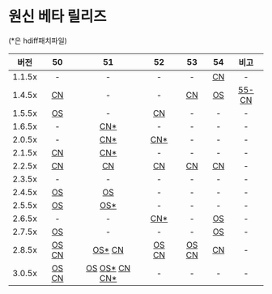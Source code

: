 # 원신 베타 릴리즈
(*은 hdiff패치파일)

| 버전 | 50 | 51 | 52 | 53 | 54 | 비고 |
| :---: | :---: | :---: | :---: | :---: | :---: | :---: |
| 1.1.5x | - | - | - | - | [CN](https://autopatchcn.yuanshen.com/client_app/beta_pc/20210520_9b271577312d156b/yuanshen_beta_1.1.54.zip) | - |
| 1.4.5x | [CN](https://archive.org/download/yuanshen_beta_1.4.50/yuanshen_beta_1.4.50.zip) | - | - | [CN](https://autopatchhk.yuanshen.com/client_app/beta_pc/20210327_0690d6381b6edc9d/GenshinImpact_beta_1.4.53.zip) | [OS](https://autopatchhk.yuanshen.com/client_app/beta_update/hk4e_global/6/game_1.4.53_1.4.54_diff_hSgCyQi0.zip) | [55-CN](https://autopatchcn.yuanshen.com/client_app/beta_pc/20210408_98f7033696676fce/yuanshen_beta_1.4.55.zip) | - | - |
| 1.5.5x | [OS](https://autopatchhk.yuanshen.com/client_app/beta_pc/20210425_0f86271a6a3df671/c6a1b5c5b9a170e8GenshinImpact_beta_1.5.50.zip) | - | [CN](https://autopatchcn.yuanshen.com/client_app/beta_pc/20210508_700dd9c6927b2c47/yuanshen_beta_1.5.52.zip) | - | - | - |
| 1.6.5x | - | [CN*](http://hk4e-download.oss-cn-shanghai.aliyuncs.com/client_app/beta_update/hk4e_cn/12/game_1.6.50_1.6.51_diff_ekNqVXJyiUSd1GzC.zip) | - | - | - | - |
| 2.0.5x | - | [CN*](https://autopatchcn.yuanshen.com/client_app/beta_update/hk4e_cn/15/game_2.0.50_2.0.51_diff_1iMPRcIZzJf4y7js.zip) | [CN*](https://autopatchcn.yuanshen.com/client_app/beta_update/hk4e_cn/15/game_2.0.51_2.0.52_diff_FXCjpYt31ShLgEoA.zip) | - | - | - |
| 2.1.5x | [CN](https://autopatchcn.yuanshen.com/client_app/beta_pc/20210723_fc952a7972725708/Yuanshen_2.1.0beta.zip) | [CN*](https://autopatchcn.yuanshen.com/client_app/beta_update/hk4e_cn/17/game_2.1.50_2.1.51_diff_KMTdD3HWgoJVFfN7.zip) | - | - | - | - |
| 2.2.5x | [CN](https://autopatchcn.yuanshen.com/client_app/beta_pc/20210830_2d3d98c55cc95f0e/YuanShen_2.2.0beta.zip) | [CN](https://autopatchcn.yuanshen.com/client_app/beta_pc/20210903_1cc3a5d377e2a6fb/YuanShen_2.2.1beta.zip) | [CN](https://autopatchcn.yuanshen.com/client_app/beta_pc/20210910_f2d3772baa33dc89/YuanShen_2.2.2beta.zip) | [CN](https://autopatchcn.yuanshen.com/client_app/beta_pc/20210917_d2b759190234657d/YuanShen_2.2.3beta.zip) | [CN](https://autopatchcn.yuanshen.com/client_app/beta_pc/20210923_7fad8ab0e6997e69/YuanShen_2.2.4beta.zip) | - |
| 2.3.5x | - | - | - | - | - | - |
| 2.4.5x | [OS](https://autopatchhk.yuanshen.com/client_app/download/beta_pc/20220103113746_1iEKfOMsMgpjPbFT/GenshinImpact_2.4.50_beta.zip) | [OS](https://autopatchhk.yuanshen.com/client_app/beta_update/hk4e_global/25/game_2.4.50_2.4.51_diff_CkfeSji0uPLI4gQM.zip) | - | - | - | - |
| 2.5.5x | [OS](https://autopatchhk.yuanshen.com/client_app/download/beta_pc/20220214105752_NQgn5C85ouv51avy/GenshinImpact_2.5.50_beta.zip) | [OS*](https://autopatchhk.yuanshen.com/client_app/beta_update/hk4e_global/26/game_2.5.50_2.5.51_hdiff_K4AlbZ68QIHtk179.zip) | - | - | - | - |
| 2.6.5x | - | - | [CN*](https://autopatchcn.yuanshen.com/client_app/beta_update/hk4e_cn/27/game_2.6.51_2.6.52_hdiff_4IL3oPljTpvgJ5uK.zip) | - | [OS](https://autopatchhkbeta.yuanshen.com/client_app/download/beta_pc/20220421113524_1pP8g4Z9iI3g95Ms/GenshinImpact_2.6.54_beta.zip) | - |
| 2.7.5x | [OS](https://autopatchhkbeta.yuanshen.com/client_app/download/beta_pc/20220516111633_WUVnBZN1Z5GKS2zT/GenshinImpact_2.7.50_beta.zip) | - | - | - | [OS](https://autopatchhkbeta.yuanshen.com/client_app/download/beta_pc/20220609103834_Nwav7NbgEAOWS3b2/GenshinImpact_2.7.54_beta.zip) | - |
| 2.8.5x | [OS](https://autopatchhkbeta.yuanshen.com/client_app/download/beta_pc/20220708104232_lwGnJdsYwFVCZDTT/GenshinImpact_2.8.50_beta.zip) [CN](https://autopatchcn.yuanshen.com/client_app/download/beta_pc/20220708103922_J7gB70oC8LbfoVse/YuanShen_2.8.50_beta.zip) | [OS*](https://autopatchhkbeta.yuanshen.com/client_app/beta_update/hk4e_global/32/game_2.8.50_2.8.51_hdiff_OZNrQMmXtw3VLsxh.zip) [CN](https://autopatchcn.yuanshen.com/client_app/download/beta_pc/20220715104829_DD7MVwrDAAUNhMj4/YuanShen_2.8.51_beta.zip) | [OS](https://autopatchhkbeta.yuanshen.com/client_app/download/beta_pc/20220722103758_pVL5L4ZLfmq18wsP/GenshinImpact_2.8.52_beta.zip) [CN](https://autopatchcn.yuanshen.com/client_app/download/beta_pc/20220722103646_PZYECO9hzqPsXx6e/YuanShen_2.8.52_beta.zip) | [OS](https://autopatchhkbeta.yuanshen.com/client_app/download/beta_pc/20220729112045_hmhgzmz1bnutz6s0/GenshinImpact_2.8.53_beta.zip) [CN](https://autopatchcn.yuanshen.com/client_app/download/beta_pc/20220729112257_SDZYIpk7ZUnlMMS9/YuanShen_2.8.53_beta.zip) | [CN](https://autopatchcn.yuanshen.com/client_app/download/beta_pc/20220804104549_dzYumGrX7LFXyJ7w/YuanShen_2.8.54_beta.zip) | - |
| 3.0.5x | [OS](https://autopatchhkbeta.yuanshen.com/client_app/download/beta_pc/20220822212748_TYcR3odvr4a4WKUn/GenshinImpact_3.0.50_beta.zip) [CN](https://autopatchcn.yuanshen.com/client_app/download/beta_pc/20220822195020_wFWbfyNuRkzZk9SC/YuanShen_3.0.50_beta.zip) | [OS](https://autopatchhkbeta.yuanshen.com/client_app/download/beta_pc/20220827131554_ysThl6DiLt5vZ0kU/GenshinImpact_3.0.51_beta.zip) [OS*](https://autopatchhkbeta.yuanshen.com/client_app/beta_update/hk4e_global/34/game_3.0.50_3.0.51_hdiff_XoHbpS403sPYEw9K.zip) [CN](https://autopatchcn.yuanshen.com/client_app/download/beta_pc/20220827131511_4SsYyxVpSc1WT2vu/YuanShen_3.0.51_beta.zip) [CN*](https://autopatchcn.yuanshen.com/client_app/beta_update/hk4e_cn/31/game_3.0.50_3.0.51_hdiff_RXxvAHig5TVNarwL.zip) | - | - | - | - |
